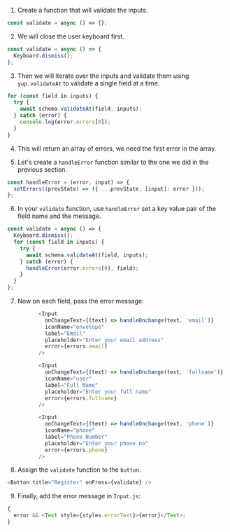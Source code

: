 1. Create a function that will validate the inputs.

```js
const validate = async () => {};
```

2. We will close the user keyboard first.

```js
const validate = async () => {
  Keyboard.dismiss();
};
```

3. Then we will iterate over the inputs and validate them using `yup.validateAt` to validate a single field at a time.

```js
for (const field in inputs) {
  try {
    await schema.validateAt(field, inputs);
  } catch (error) {
    console.log(error.errors[0]);
  }
}
```

4. This will return an array of errors, we need the first error in the array.

5. Let's create a `handleError` function similar to the one we did in the previous section.

```js
const handleError = (error, input) => {
  setErrors((prevState) => ({ ...prevState, [input]: error }));
};
```

6. In your `validate` function, use `handleError` set a key value pair of the field name and the message.

```js
const validate = async () => {
  Keyboard.dismiss();
  for (const field in inputs) {
    try {
      await schema.validateAt(field, inputs);
    } catch (error) {
      handleError(error.errors[0], field);
    }
  }
};
```

7. Now on each field, pass the error message:

```js
          <Input
            onChangeText={(text) => handleOnchange(text, 'email')}
            iconName="envelope"
            label="Email"
            placeholder="Enter your email address"
            error={errors.email}
          />

          <Input
            onChangeText={(text) => handleOnchange(text, 'fullname')}
            iconName="user"
            label="Full Name"
            placeholder="Enter your full name"
            error={errors.fullname}
          />

          <Input
            onChangeText={(text) => handleOnchange(text, 'phone')}
            iconName="phone"
            label="Phone Number"
            placeholder="Enter your phone no"
            error={errors.phone}
          />
```

8. Assign the `validate` function to the `button`.

```js
<Button title="Register" onPress={validate} />
```

9. Finally, add the error message in `Input.js`:

```js
{
  error && <Text style={styles.errorText}>{error}</Text>;
}
```
